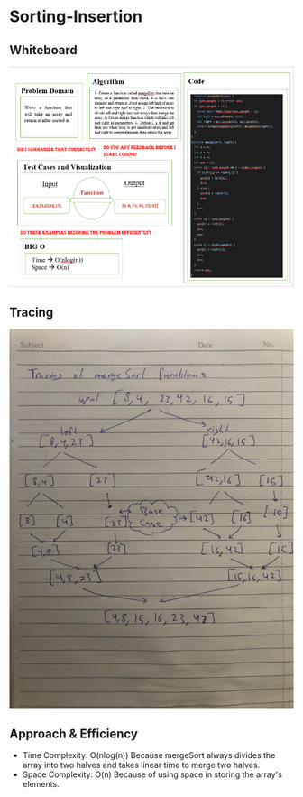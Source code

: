 # Sorting-Insertion

## Whiteboard

![](./images/Screenshot_30.png)

## Tracing

![](./images/WhatsApp%20Image%202022-08-11%20at%205.25.28%20PM.jpeg)

## Approach & Efficiency

- Time Complexity: O(nlog(n)) Because mergeSort always divides the array into two halves and takes linear time to merge two halves.
- Space Complexity: O(n) Because of using space in storing the array's elements.
